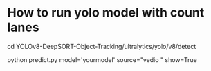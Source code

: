 # How to run yolo model with count lanes 
cd YOLOv8-DeepSORT-Object-Tracking/ultralytics/yolo/v8/detect

python predict.py model='yourmodel' source="vedio " show=True


